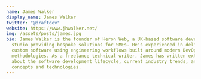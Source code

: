 ```yaml
---
name: James Walker
display_name: James Walker
twitter: "@draftdev"
website: https://www.jhwalker.net/
img: /assets/posts/james.jpg
bio: James Walker is the founder of Heron Web, a UK-based software development
  studio providing bespoke solutions for SMEs. He's experienced in delivering
  custom software using engineering workflows built around modern DevOps
  methodologies. As a freelance technical writer, James has written extensively
  about the software development lifecycle, current industry trends, and DevOps
  concepts and technologies.
---
```

